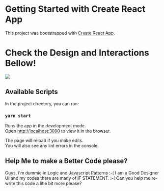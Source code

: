 # Getting Started with Create React App

This project was bootstrapped with [Create React App](https://github.com/facebook/create-react-app).

# Check the Design and Interactions Bellow!

<img src="https://s6.gifyu.com/images/phanto-bottom-navbar.gif">

## Available Scripts

In the project directory, you can run:

### `yarn start`

Runs the app in the development mode.\
Open [http://localhost:3000](http://localhost:3000) to view it in the browser.

The page will reload if you make edits.\
You will also see any lint errors in the console.

## Help Me to make a Better Code please?

Guys, i'm dummie in Logic and Javascript Patterns :-( I am a Good Designer UI and my codes there are many of IF STATEMENT. :-( Can you help me re-write this code a litle bit more please? 

